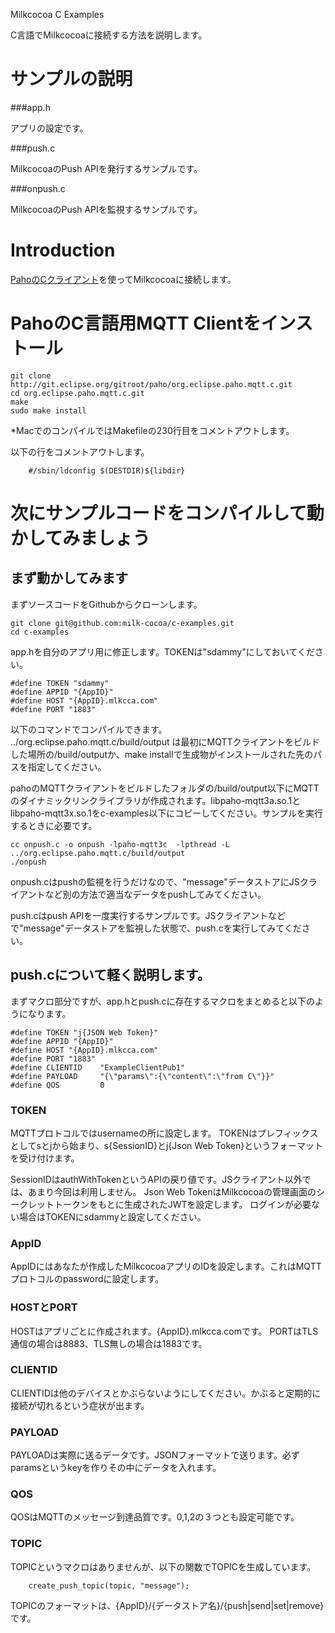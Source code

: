 Milkcocoa C Examples

C言語でMilkcocoaに接続する方法を説明します。

# サンプルの説明

###app.h

アプリの設定です。

###push.c

MilkcocoaのPush APIを発行するサンプルです。

###onpush.c

MilkcocoaのPush APIを監視するサンプルです。


# Introduction

[PahoのCクライアント](https://eclipse.org/paho/clients/c/)を使ってMilkcocoaに接続します。


# PahoのC言語用MQTT Clientをインストール

```
git clone http://git.eclipse.org/gitroot/paho/org.eclipse.paho.mqtt.c.git
cd org.eclipse.paho.mqtt.c.git
make
sudo make install
```

*MacでのコンパイルではMakefileの230行目をコメントアウトします。

以下の行をコメントアウトします。

```
	#/sbin/ldconfig $(DESTDIR)${libdir}
```

# 次にサンプルコードをコンパイルして動かしてみましょう

## まず動かしてみます

まずソースコードをGithubからクローンします。

```
git clone git@github.com:milk-cocoa/c-examples.git
cd c-examples
```

app.hを自分のアプリ用に修正します。TOKENは"sdammy"にしておいてください。

```
#define TOKEN "sdammy"
#define APPID "{AppID}"
#define HOST "{AppID}.mlkcca.com"
#define PORT "1883"
```

以下のコマンドでコンパイルできます。
../org.eclipse.paho.mqtt.c/build/output
は最初にMQTTクライアントをビルドした場所の/build/outputか、make installで生成物がインストールされた先のパスを指定してください。

pahoのMQTTクライアントをビルドしたフォルダの/build/output以下にMQTTのダイナミックリンクライブラリが作成されます。libpaho-mqtt3a.so.1とlibpaho-mqtt3x.so.1をc-examples以下にコピーしてください。サンプルを実行するときに必要です。

```
cc onpush.c -o onpush -lpaho-mqtt3c  -lpthread -L ../org.eclipse.paho.mqtt.c/build/output
./onpush
```

onpush.cはpushの監視を行うだけなので、"message"データストアにJSクライアントなど別の方法で適当なデータをpushしてみてください。

push.cはpush APIを一度実行するサンプルです。JSクライアントなどで"message"データストアを監視した状態で、push.cを実行してみてください。

## push.cについて軽く説明します。

まずマクロ部分ですが、app.hとpush.cに存在するマクロをまとめると以下のようになります。

```
#define TOKEN "j{JSON Web Token}"
#define APPID "{AppID}"
#define HOST "{AppID}.mlkcca.com"
#define PORT "1883"
#define CLIENTID    "ExampleClientPub1"
#define PAYLOAD     "{\"params\":{\"content\":\"from C\"}}"
#define QOS         0
```

### TOKEN

MQTTプロトコルではusernameの所に設定します。
TOKENはプレフィックスとしてsとjから始まり、s{SessionID}とj{Json Web Token}というフォーマットを受け付けます。

SessionIDはauthWithTokenというAPIの戻り値です。JSクライアント以外では、あまり今回は利用しません。
Json Web TokenはMilkcocoaの管理画面のシークレットトークンをもとに生成されたJWTを設定します。
ログインが必要ない場合はTOKENにsdammyと設定してください。

### AppID

AppIDにはあなたが作成したMilkcocoaアプリのIDを設定します。これはMQTTプロトコルのpasswordに設定します。


### HOSTとPORT

HOSTはアプリごとに作成されます。{AppID}.mlkcca.comです。
PORTはTLS通信の場合は8883、TLS無しの場合は1883です。

### CLIENTID

CLIENTIDは他のデバイスとかぶらないようにしてください。かぶると定期的に接続が切れるという症状が出ます。

### PAYLOAD

PAYLOADは実際に送るデータです。JSONフォーマットで送ります。必ずparamsというkeyを作りその中にデータを入れます。

### QOS

QOSはMQTTのメッセージ到達品質です。0,1,2の３つとも設定可能です。

### TOPIC

TOPICというマクロはありませんが、以下の関数でTOPICを生成しています。

```
    create_push_topic(topic, "message");
```

TOPICのフォーマットは、{AppID}/{データストア名}/{push|send|set|remove}です。

